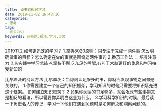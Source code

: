 ```yaml
---
title: 译书馆视频学习
date: 2019-11-02 16:48:16
categories:
- 思考
tags:
- 成长日记
keywords: 译书馆,视频,学习,英文
---
```


2019.11.2
如何更迅速的学习？
1.掌握8020原则：只专注于完成一两件事
    怎么明确做事的目标？怎么确定在做的事就是围绕这两件事的
2.番茄工作法 ： 培养注意力
3.从实践中学习总结
4.坚持不懈
5.充足的睡眠,有利于大脑更好的休息和学习接受新知识

<!-- more -->
比尔盖茨的阅读方法
比尔盖茨：当你阅读足够多的书，你就会发现事物之间都是关联的。
1.你需要建立一个自己的知识框架，学习知识的时候只需要将知识填充进这个框架。
    如何建立知识框架？
2.如果你阅读的书足够多，就会发现有些事物又是相反的看法，所以需要你弄明白这是为什么。
3.学习科学知识的时候，最后读一下历史名人的传记，学习一下他们在遇到问题时是如何解决和洞察问题的。


